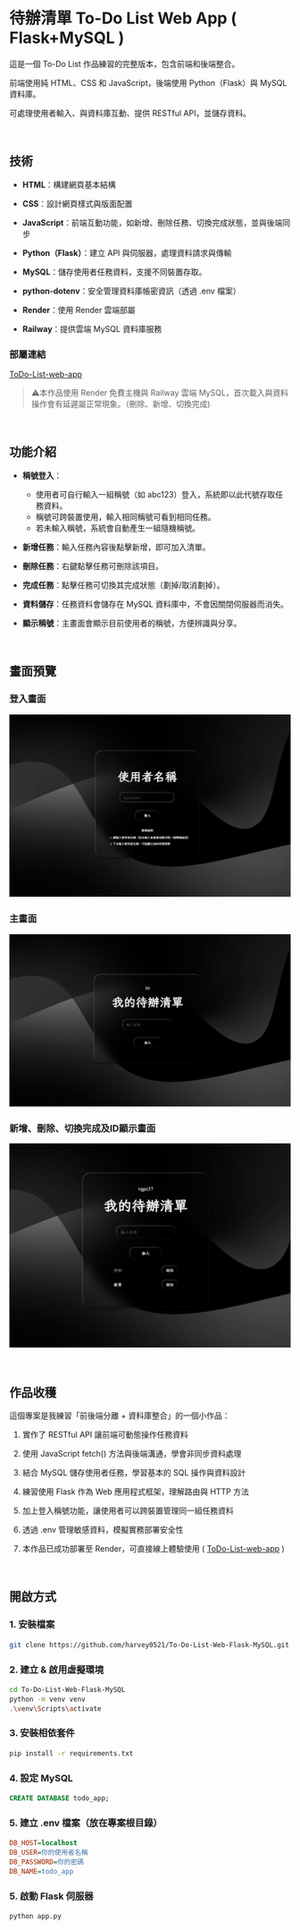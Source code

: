 # **待辦清單 To-Do List Web App ( Flask+MySQL )**

這是一個 To-Do List 作品練習的完整版本，包含前端和後端整合。

前端使用純 HTML、CSS 和 JavaScript，後端使用 Python（Flask）與 MySQL 資料庫。

可處理使用者輸入、與資料庫互動、提供 RESTful API，並儲存資料。

<br>

## 技術

- **HTML**：構建網頁基本結構

- **CSS**：設計網頁樣式與版面配置

- **JavaScript**：前端互動功能，如新增、刪除任務、切換完成狀態，並與後端同步

- **Python（Flask）**：建立 API 與伺服器，處理資料請求與傳輸

- **MySQL**：儲存使用者任務資料，支援不同裝置存取。

- **python-dotenv**：安全管理資料庫帳密資訊（透過 .env 檔案）
  
- **Render**：使用 Render 雲端部屬

- **Railway**：提供雲端 MySQL 資料庫服務
### 部屬連結
   [ToDo-List-web-app](https://to-do-list-web-flask-mysql.onrender.com) 
>⚠️本作品使用 Render 免費主機與 Railway 雲端 MySQL，首次載入與資料操作會有延遲屬正常現象。（刪除、新增、切換完成)

<br>

## 功能介紹

- **稱號登入**：
  - 使用者可自行輸入一組稱號（如 abc123）登入，系統即以此代號存取任務資料。
  - 稱號可跨裝置使用，輸入相同稱號可看到相同任務。
  - 若未輸入稱號，系統會自動產生一組隨機稱號。

- **新增任務**：輸入任務內容後點擊新增，即可加入清單。
- **刪除任務**：右鍵點擊任務可刪除該項目。
- **完成任務**：點擊任務可切換其完成狀態（劃掉/取消劃掉）。
- **資料儲存**：任務資料會儲存在 MySQL 資料庫中，不會因關閉伺服器而消失。
- **顯示稱號**：主畫面會顯示目前使用者的稱號，方便辨識與分享。

<br>


## 畫面預覽

### 登入畫面
![登入畫面](./images/login.png)

### 主畫面
![主畫面](./images/main.png)

### 新增、刪除、切換完成及ID顯示畫面
![新增、刪除、切換完成及ID畫面](./images/add.png)


<br>

##  作品收穫

這個專案是我練習「前後端分離 + 資料庫整合」的一個小作品：

1. 實作了 RESTful API 讓前端可動態操作任務資料

2. 使用 JavaScript fetch() 方法與後端溝通，學會非同步資料處理

3. 結合 MySQL 儲存使用者任務，學習基本的 SQL 操作與資料設計

4. 練習使用 Flask 作為 Web 應用程式框架，理解路由與 HTTP 方法

5. 加上登入稱號功能，讓使用者可以跨裝置管理同一組任務資料
  
6. 透過 .env 管理敏感資料，模擬實務部署安全性

7. 本作品已成功部署至 Render，可直接線上體驗使用 ( [ToDo-List-web-app](https://to-do-list-web-flask-mysql.onrender.com) )


<br>

## 開啟方式

### 1. 安裝檔案

```bash
git clone https://github.com/harvey0521/To-Do-List-Web-Flask-MySQL.git
```

### 2. 建立 & 啟用虛擬環境

```bash
cd To-Do-List-Web-Flask-MySQL
python -m venv venv
.\venv\Scripts\activate
```

### 3. 安裝相依套件

```bash
pip install -r requirements.txt
```

### 4. 設定 MySQL

```sql
CREATE DATABASE todo_app;
```

### 5. 建立 .env 檔案（放在專案根目錄）

```ini
DB_HOST=localhost
DB_USER=你的使用者名稱
DB_PASSWORD=你的密碼
DB_NAME=todo_app
```

### 5. 啟動 Flask 伺服器

```bash
python app.py
```
